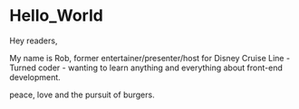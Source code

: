 # Hello_World

Hey readers,

My name is Rob, former entertainer/presenter/host for Disney Cruise Line - Turned coder - wanting to learn anything and everything about front-end development.

peace, love and the pursuit of burgers.
